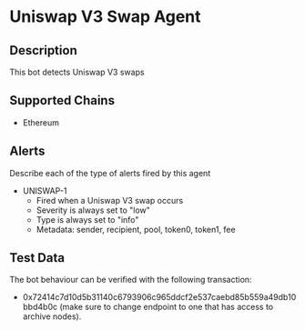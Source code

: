 # Uniswap V3 Swap Agent

## Description

This bot detects Uniswap V3 swaps

## Supported Chains

- Ethereum

## Alerts

Describe each of the type of alerts fired by this agent

- UNISWAP-1
  - Fired when a Uniswap V3 swap occurs
  - Severity is always set to "low"
  - Type is always set to "info"
  - Metadata: sender, recipient, pool, token0, token1, fee 

## Test Data

The bot behaviour can be verified with the following transaction:

- 0x72414c7d10d5b31140c6793906c965ddcf2e537caebd85b559a49db10bbd4b0c (make sure to change endpoint to one that has access to archive nodes).
